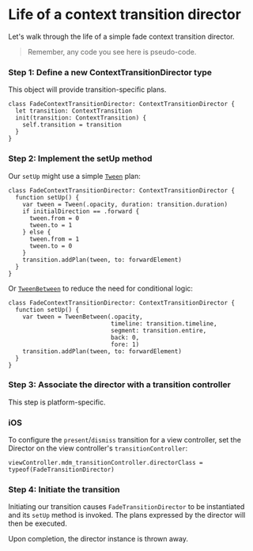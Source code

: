 # Life of a context transition director

Let's walk through the life of a simple fade context transition director.

> Remember, any code you see here is pseudo-code.

### Step 1: Define a new ContextTransitionDirector type

This object will provide transition-specific plans.

```
class FadeContextTransitionDirector: ContextTransitionDirector {
  let transition: ContextTransition
  init(transition: ContextTransition) {
    self.transition = transition
  }
}
```

### Step 2: Implement the setUp method

Our `setUp` might use a simple [`Tween`](https://material-motion.gitbooks.io/material-motion-starmap/content/specifications/plans/Tween.html) plan:

```
class FadeContextTransitionDirector: ContextTransitionDirector {
  function setUp() {
    var tween = Tween(.opacity, duration: transition.duration)
    if initialDirection == .forward {
      tween.from = 0
      tween.to = 1
    } else {
      tween.from = 1
      tween.to = 0
    }
    transition.addPlan(tween, to: forwardElement)
  }
}
```

Or [`TweenBetween`](https://material-motion.gitbooks.io/material-motion-starmap/content/specifications/plans/TweenBetween.html) to reduce the need for conditional logic:

```
class FadeContextTransitionDirector: ContextTransitionDirector {
  function setUp() {
    var tween = TweenBetween(.opacity,
                             timeline: transition.timeline,
                             segment: transition.entire,
                             back: 0,
                             fore: 1)
    transition.addPlan(tween, to: forwardElement)
  }
}
```

### Step 3: Associate the director with a transition controller

This step is platform-specific.

### iOS

To configure the `present`/`dismiss` transition for a view controller, set the Director on the view controller's `transitionController`:

```
viewController.mdm_transitionController.directorClass = typeof(FadeTransitionDirector)
```

### Step 4: Initiate the transition

Initiating our transition causes `FadeTransitionDirector` to be instantiated and its `setUp` method is invoked. The plans expressed by the director will then be executed.

Upon completion, the director instance is thrown away.
